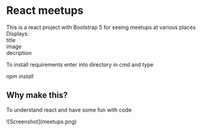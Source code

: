 # React meetups
This is a react project with Bootstrap 5 for seeing meetups at various places
<br>Displays:<br>
title<br>
image</br>
decription<br>
<p>To install requirements enter into directory in cmd and type</p>
<p><i>npm install</i></p>
<h2>Why make this?</h2>
<p>To understand react and have some fun with code</p>
![Screenshot](meetups.png)
